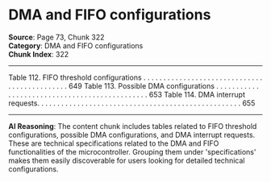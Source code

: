 # DMA and FIFO configurations

**Source**: Page 73, Chunk 322  
**Category**: DMA and FIFO configurations  
**Chunk Index**: 322

---

Table 112. FIFO threshold configurations . . . . . . . . . . . . . . . . . . . . . . . . . . . . . . . . . . . . . . . . . . . . . 649
Table 113. Possible DMA configurations . . . . . . . . . . . . . . . . . . . . . . . . . . . . . . . . . . . . . . . . . . . . . . 653
Table 114. DMA interrupt requests. . . . . . . . . . . . . . . . . . . . . . . . . . . . . . . . . . . . . . . . . . . . . . . . . . . 655

---

**AI Reasoning**: The content chunk includes tables related to FIFO threshold configurations, possible DMA configurations, and DMA interrupt requests. These are technical specifications related to the DMA and FIFO functionalities of the microcontroller. Grouping them under 'specifications' makes them easily discoverable for users looking for detailed technical configurations.
